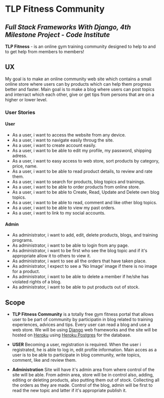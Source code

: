 # TLP Fitness Community

## <i>Full Stack Frameworks With Django, 4th Milestone Project - Code Institute</i>


 **TLP Fitness** - is an online gym training community designed to help to and to get help from members to members!



 ## UX

 My goal is to make an online community web site which contains a small online store where users can by products which can help them progress better and faster.
 Main goal is to make a blog where users can post topics and interract which each other, give or get tips from persons that are on a higher or lower level.


 ### User Stories

 #### User

 - As a user, i want to access the website from any device.
 - As a user, i want to navigate easily throug the site.
 - As a user, i want to create account easily.
 - As a user, i want to be able to edit my profile, my password, shipping adress.
 - As a user, i want to easy access to web store, sort products by category, price, name.
 - As a user, i want to be able to read product details, to review and rate them.
 - As a user, i want to search for products, blog topics and trainings.
 - As a user, i want to be able to order products from online store.
 - As a user, i want to be able to Create, Read, Update and Delete own blog topics.
 - As a user, i want to be able to read, comment and like other blog topics.
 - As a user, i want to be able to view my past orders.
 - As a user, i want to link to my social accounts.

#### Admin
 - As administrator, i want to add, edit, delete products, blogs, and training programs.
 - As administrator, i want to be able to login from any page.
 - As administrator, i want to be first who see the blog topic and if it's appropriate allow it to others to view it.
 - As administrator, i want to see all the orders that have taken place.
 - As administrator, I expect to see a ‘No Image’ image if there is no image for a product.
 - As administrator, i want to be able to delete a member if he/she has violated rights of a blog.
 - As administrator, i want to be able to put products out of stock.



## Scope

- **TLP Fitness Community** is a totally free gym fitness portal that allows user to be part of community by participatin in blog related to training experiences, advices and tips. Every user can read a blog and use a web store.
We will be using [Django](<https://www.djangoproject.com/>) web frameworks and the site will be hosted on  [Heroku](https://www.heroku.com/postgres) using [Heroku Postgres](https://www.heroku.com/postgres) for the database.

- **USER**
Becoming a user, registration is required. When the user i registrated, he is able to log in, edit profile information. Main acces as a user is to be able to participate in blog community, write topics, comment, like and review them.

- **Administration**
Site will have it's admin area from where control of the site will be able.
From admin area, store will be in control also, adding, editing or deleting products, also putting them out of stock.
Collecting all the orders as they are made.
Control of the blog, admin will be first to read the new topic and latter if it's appropriate publish it. 




